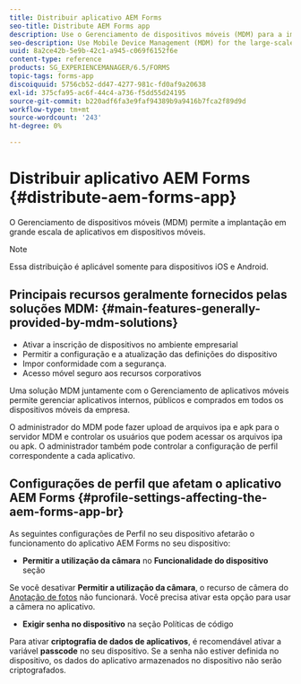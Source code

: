 ```yaml
---
title: Distribuir aplicativo AEM Forms
seo-title: Distribute AEM Forms app
description: Use o Gerenciamento de dispositivos móveis (MDM) para a implantação em grande escala de aplicativos em dispositivos móveis.
seo-description: Use Mobile Device Management (MDM) for the large-scale deployment of apps on mobile devices.
uuid: 8a2ce42b-5e9b-42c1-a945-c069f6152f6e
content-type: reference
products: SG_EXPERIENCEMANAGER/6.5/FORMS
topic-tags: forms-app
discoiquuid: 5756cb52-dd47-4277-981c-fd0af9a20638
exl-id: 375cfa95-ac6f-44c4-a736-f5dd55d24195
source-git-commit: b220adf6fa3e9faf94389b9a9416b7fca2f89d9d
workflow-type: tm+mt
source-wordcount: '243'
ht-degree: 0%

---
```


# Distribuir aplicativo AEM Forms {#distribute-aem-forms-app}

O Gerenciamento de dispositivos móveis (MDM) permite a implantação em grande escala de aplicativos em dispositivos móveis.

>[!NOTE]
>
>Essa distribuição é aplicável somente para dispositivos iOS e Android.

## Principais recursos geralmente fornecidos pelas soluções MDM: {#main-features-generally-provided-by-mdm-solutions}

* Ativar a inscrição de dispositivos no ambiente empresarial
* Permitir a configuração e a atualização das definições do dispositivo
* Impor conformidade com a segurança.
* Acesso móvel seguro aos recursos corporativos

Uma solução MDM juntamente com o Gerenciamento de aplicativos móveis permite gerenciar aplicativos internos, públicos e comprados em todos os dispositivos móveis da empresa.

O administrador do MDM pode fazer upload de arquivos ipa e apk para o servidor MDM e controlar os usuários que podem acessar os arquivos ipa ou apk. O administrador também pode controlar a configuração de perfil correspondente a cada aplicativo.

## Configurações de perfil que afetam o aplicativo AEM Forms {#profile-settings-affecting-the-aem-forms-app-br}

As seguintes configurações de Perfil no seu dispositivo afetarão o funcionamento do aplicativo AEM Forms no seu dispositivo:

* **Permitir a utilização da câmara** no **Funcionalidade do dispositivo** seção

Se você desativar **Permitir a utilização da câmara**, o recurso de câmera do [Anotação de fotos](/help/forms/using/add-attachments.md) não funcionará. Você precisa ativar esta opção para usar a câmera no aplicativo.

* **Exigir senha no dispositivo** na seção Políticas de código

Para ativar **criptografia de dados de aplicativos**, é recomendável ativar a variável **passcode** no seu dispositivo. Se a senha não estiver definida no dispositivo, os dados do aplicativo armazenados no dispositivo não serão criptografados.
